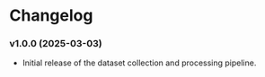 # Changelog

### v1.0.0 (2025-03-03)

- Initial release of the dataset collection and processing pipeline.
